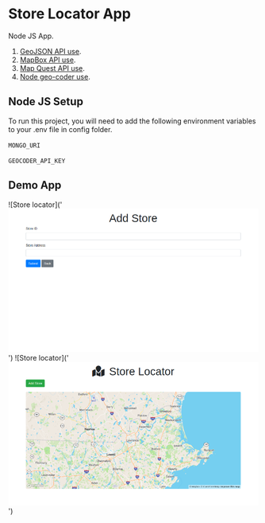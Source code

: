 
# Store Locator App

Node JS App.
1. [GeoJSON API use](https://mongoosejs.com/docs/geojson.html).
2. [MapBox API use](https://account.mapbox.com/).
3. [Map Quest API use](https://developer.mapquest.com/).
4. [Node geo-coder use](https://www.npmjs.com/package/node-geocoder).
## Node JS Setup

To run this project, you will need to add the following environment variables to your .env file in config folder.

`MONGO_URI`

`GEOCODER_API_KEY`
## Demo App

![Store locator]('![Store Add](images/store.png)')
![Store locator]('![Map Part](images/map.png)')
